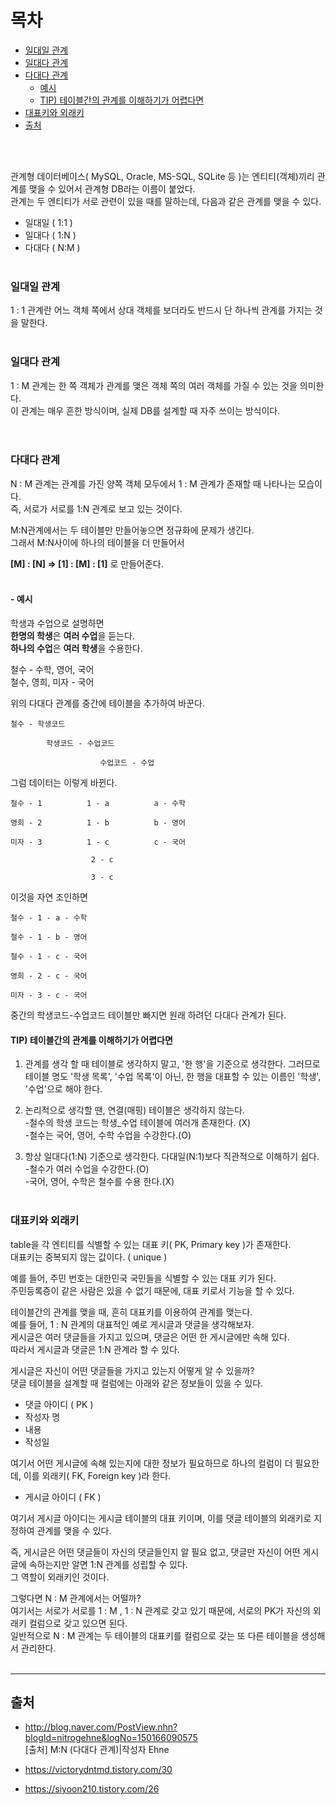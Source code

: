 # 목차
* [일대일 관계](#일대일-관계)
* [일대다 관계](#일대다-관계)
* [다대다 관계](#다대다-관계)
  + [예시](#--예시)
  + [TIP) 테이블간의 관계를 이해하기가 어렵다면](#tip-테이블간의-관계를-이해하기가-어렵다면)
* [대표키와 외래키](#대표키와-외래키)
* [출처](#출처)

<br><br>


관계형 데이터베이스( MySQL, Oracle, MS-SQL, SQLite 등 )는 엔티티(객체)끼리 관계를 맺을 수 있어서 관계형 DB라는 이름이 붙었다. <br>
관계는 두 엔티티가 서로 관련이 있을 때를 말하는데, 다음과 같은 관계를 맺을 수 있다.<br>
* 일대일 ( 1:1 )
* 일대다 ( 1:N )
* 다대다 ( N:M )
<br><br>

### 일대일 관계
1 : 1 관계란 어느 객체 쪽에서 상대 객체를 보더라도 반드시 단 하나씩 관계를 가지는 것을 말한다.
<br><br>

### 일대다 관계
1 : M 관계는 한 쪽 객체가 관계를 맺은 객체 쪽의 여러 객체를 가질 수 있는 것을 의미한다.<br>
이 관계는 매우 흔한 방식이며, 실제 DB를 설계할 때 자주 쓰이는 방식이다.<br>
<br><br>

### 다대다 관계
N : M 관계는 관계를 가진 양쪽 객체 모두에서 1 : M 관계가 존재할 때 나타나는 모습이다.<br>
즉, 서로가 서로를 1:N 관계로 보고 있는 것이다.<br>

M:N관계에서는 두 테이블만 만들어놓으면 정규화에 문제가 생긴다.<br>
그래서 M:N사이에 하나의 테이블을 더 만들어서 

**[M] : [N] => [1] : [M] : [1]** 로 만들어준다.
<br><br>

#### - 예시
학생과 수업으로 설명하면<br>
**한명의 학생**은 **여러 수업**을 듣는다.<br>
**하나의 수업**은 **여러 학생**을 수용한다.

철수 - 수학, 영어, 국어<br>
철수, 영희, 미자 - 국어

위의 다대다 관계를 중간에 테이블을 추가하여 바꾼다.
```
철수 - 학생코드

        학생코드 - 수업코드

                    수업코드 - 수업
``` 
그럼 데이터는 이렇게 바뀐다.
```
철수 - 1          1 - a          a - 수학      

영희 - 2          1 - b          b - 영어

미자 - 3          1 - c          c - 국어

                  2 - c

                  3 - c
```
이것을 자연 조인하면 
```
철수 - 1 - a - 수학

철수 - 1 - b - 영어

철수 - 1 - c - 국어

영희 - 2 - c - 국어

미자 - 3 - c - 국어
``` 
중간의 학생코드-수업코드 테이블만 빠지면 원래 하려던 다대다 관계가 된다.


#### TIP) 테이블간의 관계를 이해하기가 어렵다면
1. 관계를 생각 할 때 테이블로 생각하지 말고, '한 행'을 기준으로 생각한다. 그러므로 테이블 명도 '학생 목록', '수업 목록'이 아닌, 한 행을 대표할 수 있는 이름인 '학생', '수업'으로 해야 한다.

2. 논리적으로 생각할 땐, 연결(매핑) 테이블은 생각하지 않는다.<br>
-철수의 학생 코드는 학생_수업 테이블에 여러개 존재한다. (X)<br>
-철수는 국어, 영어, 수학 수업을 수강한다.(O)

3. 항상 일대다(1:N) 기준으로 생각한다. 다대일(N:1)보다 직관적으로 이해하기 쉽다.<br>
-철수가 여러 수업을 수강한다.(O)<br>
-국어, 영어, 수학은 철수를 수용 한다.(X)
<br><br>

### 대표키와 외래키
table을 각 엔티티를 식별할 수 있는 대표 키( PK, Primary key )가 존재한다.<br>
대표키는 중복되지 않는 값이다. ( unique )

예를 들어, 주민 번호는 대한민국 국민들을 식별할 수 있는 대표 키가 된다.<br>
주민등록증이 같은 사람은 있을 수 없기 때문에, 대표 키로서 기능을 할 수 있다.

테이블간의 관계를 맺을 때, 흔히 대표키를 이용하여 관계를 맺는다.<br>
예를 들어, 1 : N 관계의 대표적인 예로 게시글과 댓글을 생각해보자.<br>
게시글은 여러 댓글들을 가지고 있으며, 댓글은 어떤 한 게시글에만 속해 있다.<br>
따라서 게시글과 댓글은 1:N 관계라 할 수 있다.

게시글은 자신이 어떤 댓글들을 가지고 있는지 어떻게 알 수 있을까?<br>
댓글 테이블을 설계할 때 컬럼에는 아래와 같은 정보들이 있을 수 있다.
* 댓글 아이디 ( PK )
* 작성자 명
* 내용
* 작성일

여기서 어떤 게시글에 속해 있는지에 대한 정보가 필요하므로 하나의 컬럼이 더 필요한데, 이를 외래키( FK, Foreign key )라 한다.
* 게시글 아이디 ( FK )

여기서 게시글 아이디는 게시글 테이블의 대표 키이며, 이를 댓글 테이블의 외래키로 지정하여 관계를 맺을 수 있다.

즉, 게시글은 어떤 댓글들이 자신의 댓글들인지 알 필요 없고, 댓글만 자신이 어떤 게시글에 속하는지만 알면 1:N 관계를 성립할 수 있다.<br>
그 역할이 외래키인 것이다.

그렇다면 N : M 관계에서는 어떨까?<br>
여기서는 서로가 서로를 1 : M  ,  1 : N  관계로 갖고 있기 때문에, 서로의 PK가 자신의 외래키 컬럼으로 갖고 있으면 된다.<br>
일반적으로 N : M 관계는 두 테이블의 대표키를 컬럼으로 갖는 또 다른 테이블을 생성해서 관리한다.
<br><br>





---
## 출처
- http://blog.naver.com/PostView.nhn?blogId=nitrogehne&logNo=150166090575<br>
[출처] M:N (다대다 관계)|작성자 Ehne

- https://victorydntmd.tistory.com/30

- https://siyoon210.tistory.com/26
























